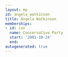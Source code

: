 ```yaml
---
layout: mp
id: angela_watkinson
title: Angela Watkinson
memberships:
- id: con
  name: Conservative Party
  start: '2001-10-24'
  end: 
autogenerated: true
---
```

